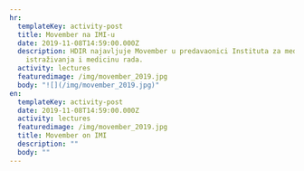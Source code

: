 ```yaml
---
hr:
  templateKey: activity-post
  title: Movember na IMI-u
  date: 2019-11-08T14:59:00.000Z
  description: HDIR najavljuje Movember u predavaonici Instituta za medicinska
    istraživanja i medicinu rada.
  activity: lectures
  featuredimage: /img/movember_2019.jpg
  body: "![](/img/movember_2019.jpg)"
en:
  templateKey: activity-post
  date: 2019-11-08T14:59:00.000Z
  activity: lectures
  featuredimage: /img/movember_2019.jpg
  title: Movember on IMI
  description: ""
  body: ""
---
```

